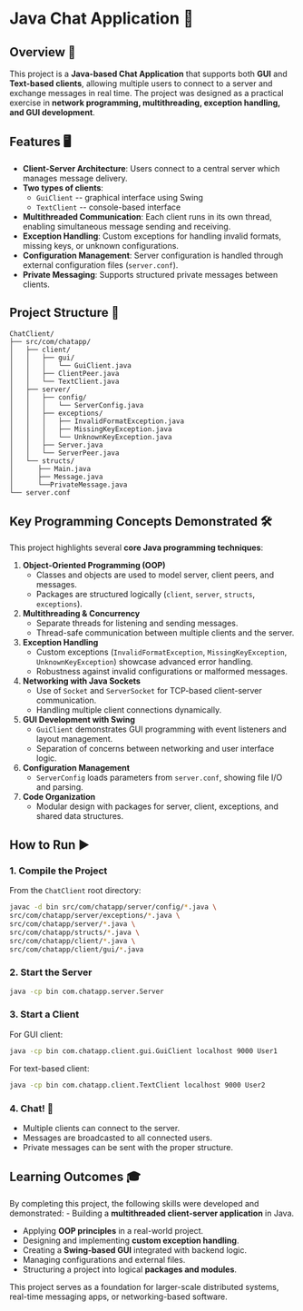 # Java Chat Application 💬
 
## Overview 📝

This project is a **Java-based Chat Application** that supports both
**GUI** and **Text-based clients**, allowing multiple users to connect
to a server and exchange messages in real time. The project was designed as a practical exercise in **network
programming, multithreading, exception handling, and GUI development**.

## Features 🖥️

-   **Client-Server Architecture**: Users connect to a central server
    which manages message delivery.
-   **Two types of clients**:
    -   `GuiClient` -- graphical interface using Swing
    -   `TextClient` -- console-based interface
-   **Multithreaded Communication**: Each client runs in its own thread,
    enabling simultaneous message sending and receiving.
-   **Exception Handling**: Custom exceptions for handling invalid
    formats, missing keys, or unknown configurations.
-   **Configuration Management**: Server configuration is handled
    through external configuration files (`server.conf`).
-   **Private Messaging**: Supports structured private messages between
    clients.

## Project Structure 📂

    ChatClient/
    ├── src/com/chatapp/
    │   ├── client/
    │   │   ├── gui/
    │   │   │   └── GuiClient.java
    │   │   ├── ClientPeer.java
    │   │   └── TextClient.java
    │   ├── server/
    │   │   ├── config/
    │   │   │   └── ServerConfig.java
    │   │   ├── exceptions/
    │   │   │   ├── InvalidFormatException.java
    │   │   │   ├── MissingKeyException.java
    │   │   │   └── UnknownKeyException.java
    │   │   ├── Server.java
    │   │   └── ServerPeer.java
    │   └── structs/
    │      ├── Main.java
    │      ├── Message.java
    │      └──PrivateMessage.java
    └── server.conf

## Key Programming Concepts Demonstrated 🛠️

This project highlights several **core Java programming techniques**:

1.  **Object-Oriented Programming (OOP)**
    -   Classes and objects are used to model server, client peers, and
        messages.
    -   Packages are structured logically (`client`, `server`,
        `structs`, `exceptions`).
2.  **Multithreading & Concurrency**
    -   Separate threads for listening and sending messages.
    -   Thread-safe communication between multiple clients and the
        server.
3.  **Exception Handling**
    -   Custom exceptions (`InvalidFormatException`,
        `MissingKeyException`, `UnknownKeyException`) showcase advanced
        error handling.
    -   Robustness against invalid configurations or malformed messages.
4.  **Networking with Java Sockets**
    -   Use of `Socket` and `ServerSocket` for TCP-based client-server
        communication.
    -   Handling multiple client connections dynamically.
5.  **GUI Development with Swing**
    -   `GuiClient` demonstrates GUI programming with event listeners
        and layout management.
    -   Separation of concerns between networking and user interface
        logic.
6.  **Configuration Management**
    -   `ServerConfig` loads parameters from `server.conf`, showing file
        I/O and parsing.
7.  **Code Organization**
    -   Modular design with packages for server, client, exceptions, and
        shared data structures.

## How to Run ▶️

### 1. Compile the Project

From the `ChatClient` root directory:

``` bash
javac -d bin src/com/chatapp/server/config/*.java \
src/com/chatapp/server/exceptions/*.java \
src/com/chatapp/server/*.java \
src/com/chatapp/structs/*.java \
src/com/chatapp/client/*.java \
src/com/chatapp/client/gui/*.java

```

### 2. Start the Server

``` bash
java -cp bin com.chatapp.server.Server
```

### 3. Start a Client

For GUI client:

``` bash
java -cp bin com.chatapp.client.gui.GuiClient localhost 9000 User1
```

For text-based client:

``` bash
java -cp bin com.chatapp.client.TextClient localhost 9000 User2
```

### 4. Chat! 💬

-   Multiple clients can connect to the server.
-   Messages are broadcasted to all connected users.
-   Private messages can be sent with the proper structure.

## Learning Outcomes 🎓

By completing this project, the following skills were developed and
demonstrated: - Building a **multithreaded client-server application**
in Java.
- Applying **OOP principles** in a real-world project.
- Designing and implementing **custom exception handling**.
- Creating a **Swing-based GUI** integrated with backend logic.
- Managing configurations and external files.
- Structuring a project into logical **packages and modules**.

This project serves as a foundation for larger-scale distributed
systems, real-time messaging apps, or networking-based software.

